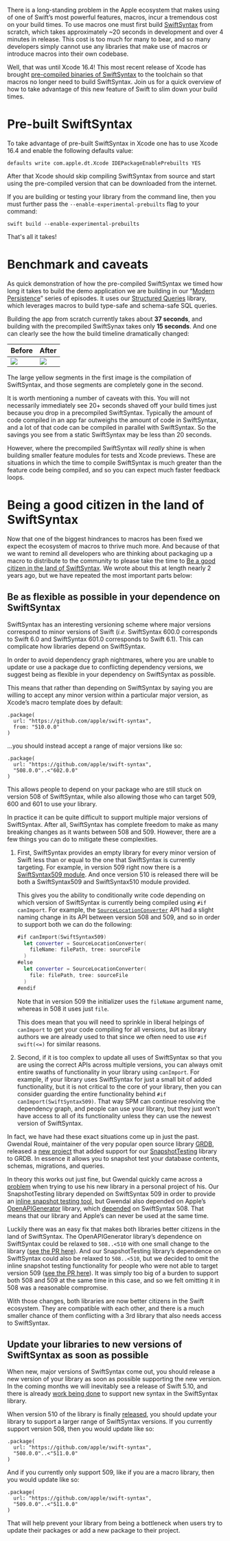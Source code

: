 There is a long-standing problem in the Apple ecosystem that makes using of one of Swift’s most powerful features, macros, incur a tremendous cost on your build times. To use macros one must first build [SwiftSyntax](http://github.com/swiftlang/swift-syntax/) from scratch, which takes approximately ~20 seconds in development and over 4 minutes in release. This cost is too much for many to bear, and so many developers simply cannot use any libraries that make use of macros or introduce macros into their own codebase.

Well, that was until Xcode 16.4! This most recent release of Xcode has brought [pre-compiled binaries of SwiftSyntax][swift-forums-post] to the toolchain so that macros no longer need to build SwiftSyntax. Join us for a quick overview of how to take advantage of this new feature of Swift to slim down your build times.

[swift-forums-post]: https://forums.swift.org/t/preview-swift-syntax-prebuilts-for-macros/80202

# Pre-built SwiftSyntax

To take advantage of pre-built SwiftSyntax in Xcode one has to use Xcode 16.4 and enable the 
following defaults value: 

```
defaults write com.apple.dt.Xcode IDEPackageEnablePrebuilts YES
```

After that Xcode should skip compiling SwiftSyntax from source and start using the pre-compiled 
version that can be downloaded from the internet.

If you are building or testing your library from the command line, then you must further
pass the `--enable-experimental-prebuilts` flag to your command:

```
swift build --enable-experimental-prebuilts
```

That's all it takes! 

# Benchmark and caveats

As quick demonstration of how the pre-compiled SwiftSyntax we timed how long it takes to build the demo application we are building in our “[Modern Persistence](https://www.pointfree.co/collections/modern-persistence)” series of episodes. It uses our [Structured Queries](https://github.com/pointfreeco/swift-structured-queries) library, which leverages macros to build type-safe and schema-safe SQL queries.

Building the app from scratch currently takes about **37 seconds**, and building with the precompiled SwiftSynax takes only **15 seconds**. And one can clearly see the how the build timeline dramatically changed:

| Before | After |
|--------|-------|
| ![](https://imagedelivery.net/6_EEbfI_pxOPJCtc6OUKCg/7e218e7f-65bb-44d0-af53-3019f8e90300/public) | ![](https://imagedelivery.net/6_EEbfI_pxOPJCtc6OUKCg/12a34ace-6b3b-4dbb-0eef-60fd7411e000/public) |

The large yellow segments in the first image is the compilation of SwiftSyntax, and those segments are completely gone in the second.

It is worth mentioning a number of caveats with this. You will not necessarily immediately see 20+ seconds shaved off your build times just because you drop in a precompiled SwiftSyntax. Typically the amount of code compiled in an app far outweighs the amount of code in SwiftSyntax, and a lot of that code can be compiled in parallel with SwiftSyntax. So the savings you see from a static SwiftSyntax may be less than 20 seconds.

However, where the precompiled SwiftSyntax will *really* shine is when building smaller feature modules for tests and Xcode previews. These are situations in which the time to compile SwiftSyntax is much greater than the feature code being compiled, and so you can expect much faster feedback loops.


# Being a good citizen in the land of SwiftSyntax

Now that one of the biggest hindrances to macros has been fixed we expect the ecosystem of 
macros to thrive much more. And because of that we want to remind all developers who are thinking
about packaging up a macro to distribute to the community to please take the time to 
[Be a good citizen in the land of SwiftSyntax][citizen]. We wrote about this at length nearly 2
years ago, but we have repeated the most important parts below:  

[citizen]: /blog/posts/116-being-a-good-citizen-in-the-land-of-swiftsyntax

## Be as flexible as possible in your dependence on SwiftSyntax

SwiftSyntax has an interesting versioning scheme where major versions correspond to minor
versions of Swift (_i.e._ SwiftSyntax 600.0 corresponds to Swift 6.0 and SwiftSyntax 601.0
corresponds to Swift 6.1). This can complicate how libraries depend on SwiftSyntax.

In order to avoid dependency graph nightmares, where you are unable to update or use a package due
to conflicting dependency versions, we suggest being as flexible in your dependency on SwiftSyntax
as possible. 

This means that rather than depending on SwiftSyntax by saying you are willing to accept any minor
version within a particular major version, as Xcode’s macro template does by default:

```swift:3
.package(
  url: "https://github.com/apple/swift-syntax",
  from: "510.0.0"
)
```

…you should instead accept a range of major versions like so:

```swift:3
.package(
  url: "https://github.com/apple/swift-syntax",
  "508.0.0"..<"602.0.0"
)
```

This allows people to depend on your package who are still stuck on version 508 of SwiftSyntax,
while also allowing those who can target 509, 600 and 601 to use your library.

In practice it can be quite difficult to support multiple major versions of SwiftSyntax. After all,
SwiftSyntax has complete freedom to make as many breaking changes as it wants between 508 and 509.
However, there are a few things you can do to mitigate these complexities.

 1. First, SwiftSyntax provides an empty library for every minor version of Swift less than or equal
    to the one that SwiftSyntax is currently targeting. For example, in version 509 right now there
    is a
    [SwiftSyntax509 module](https://github.com/apple/swift-syntax/tree/27db1374d173cb595b52e75a6821bcb6d088873a/Sources/SwiftSyntax509).
    And once version 510 is released there will be both a SwiftSyntax509 and SwiftSyntax510 module
    provided.

    This gives you the ability to conditionally write code depending on which version of SwiftSyntax
    is currently being compiled using `#if canImport`. For example, the
    [`SourceLocationConverter`](https://github.com/apple/swift-syntax/blob/27db1374d173cb595b52e75a6821bcb6d088873a/Sources/SwiftSyntax/SourceLocation.swift#L160)
    API had a slight naming change in its API between version 508 and 509, and so in order to
    support both we can do the following:
    
    ```swift
    #if canImport(SwiftSyntax509)
      let converter = SourceLocationConverter(
        fileName: filePath, tree: sourceFile
      )
    #else
      let converter = SourceLocationConverter(
        file: filePath, tree: sourceFile
      )
    #endif
    ```
    
    Note that in version 509 the initializer uses the `fileName` argument name, whereas in 508 it
    uses just `file`.
    
    This does mean that you will need to sprinkle in liberal helpings of `canImport` to get your
    code compiling for all versions, but as library authors we are already used to that since we
    often need to use `#if swift(<=)` for similar reasons.
    
 2. Second, if it is too complex to update all uses of SwiftSyntax so that you are using the correct
    APIs across multiple versions, you can always omit entire swaths of functionality in your library
    using `canImport`. For example, if your library uses SwiftSyntax for just a small bit of added
    functionality, but it is not critical to the core of your library, then you can consider
    guarding the entire functionality behind `#if canImport(SwiftSyntax509)`. That way SPM can
    continue resolving the dependency graph, and people can use your library, but they just won't
    have access to all of its functionality unless they can use the newest version of SwiftSyntax.

In fact, we have had these exact situations come up in just the past. Gwendal Roué,
maintainer of the very popular open source library [GRDB](https://github.com/groue/GRDB.swift),
released a [new project](https://github.com/groue/GRDBSnapshotTesting) that added support for our
[SnapshotTesting](https://github.com/pointfreeco/swift-snapshot-testing) library to GRDB. In essence
it allows you to snapshot test your database contents, schemas, migrations, and queries.

In theory this works out just fine, but Gwendal quickly came across a
[problem](https://github.com/pointfreeco/swift-snapshot-testing/discussions/794) when trying to use
his new library in a personal project of his. Our SnapshotTesting library depended on SwiftSyntax
509 in order to provide an
[inline snapshot testing tool](https://www.pointfree.co/blog/posts/113-inline-snapshot-testing), but
Gwendal also depended on Apple’s
[OpenAPIGenerator](https://github.com/apple/swift-openapi-generator) library, which
[depended](https://github.com/apple/swift-openapi-generator/blob/4c8ed5cec75ccf7f3c48f744b44bafb93235f492/Package.swift#L56-L59)
on SwiftSyntax 508. That means that our library and Apple’s can never be used at the same time.

Luckily there was an easy fix that makes both libraries better citizens in the land of SwiftSyntax.
The OpenAPIGenerator library’s dependence on SwiftSyntax could be relaxed to `508..<510` with one
small change to the library
([see the PR here](https://github.com/apple/swift-openapi-generator/pull/331)). And our
SnapshotTesting library’s dependence on SwiftSyntax could also be relaxed to `508..<510`, but we
decided to omit the inline snapshot testing functionality for people who were not able to target
version 509 ([see the PR here](https://github.com/pointfreeco/swift-snapshot-testing/pull/795)). It
was simply too big of a burden to support both 508 and 509 at the same time in this case, and so we
felt omitting it in 508 was a reasonable compromise.

With those changes, both libraries are now better citizens in the Swift ecosystem. They are
compatible with each other, and there is a much smaller chance of them conflicting with a 3rd
library that also needs access to SwiftSyntax.

## Update your libraries to new versions of SwiftSyntax as soon as possible

When new, major versions of SwiftSyntax come out, you should release a new version of your library
as soon as possible supporting the new version. In the coming months we will inevitably see a
release of Swift 5.10, and there is already
[work being done](https://github.com/apple/swift-syntax/compare/release/5.10...main) to support new
syntax in the SwiftSyntax library.

When version 510 of the library is finally
[released](https://github.com/apple/swift-syntax/releases), you should update your library to
support a larger range of SwiftSyntax versions. If you currently support version 508, then you
would update like so:

```swift:3
.package(
  url: "https://github.com/apple/swift-syntax",
  "508.0.0"..<"511.0.0"
)
```

And if you currently only support 509, like if you are a macro library, then you would update like
so:

```swift:3
.package(
  url: "https://github.com/apple/swift-syntax",
  "509.0.0"..<"511.0.0"
)
```

That will help prevent your library from being a bottleneck when users try to update their packages
or add a new package to their project.
